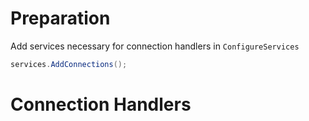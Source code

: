 # Preparation

Add services necessary for connection handlers in `ConfigureServices`

```cs
services.AddConnections();
```

# Connection Handlers


